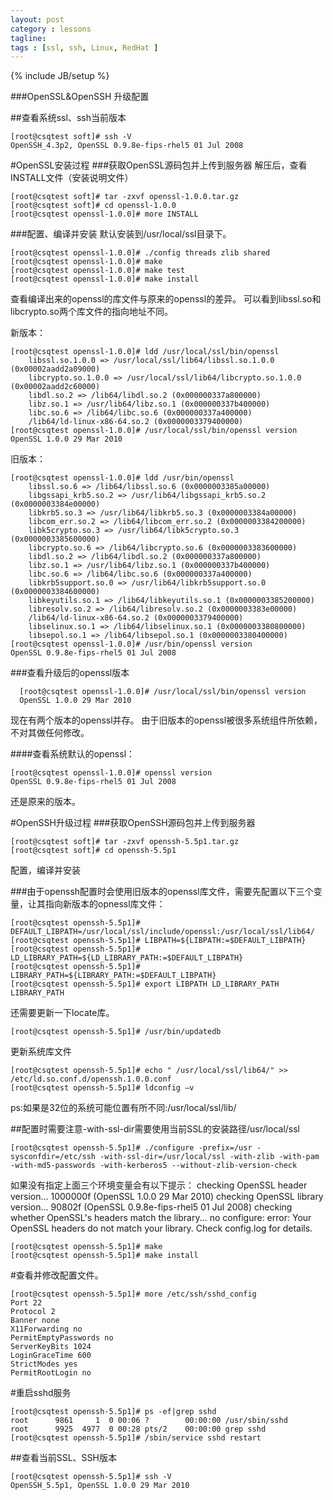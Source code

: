 ```yaml
---
layout: post
category : lessons
tagline:  
tags : [ssl, ssh, Linux, RedHat ]
---
```

{% include JB/setup %}

###OpenSSL&OpenSSH 升级配置

##查看系统ssl、ssh当前版本

    [root@csqtest soft]# ssh -V
    OpenSSH_4.3p2, OpenSSL 0.9.8e-fips-rhel5 01 Jul 2008
    

#OpenSSL安装过程
###获取OpenSSL源码包并上传到服务器
解压后，查看INSTALL文件（安装说明文件）

    [root@csqtest soft]# tar -zxvf openssl-1.0.0.tar.gz 
    [root@csqtest soft]# cd openssl-1.0.0
    [root@csqtest openssl-1.0.0]# more INSTALL

###配置、编译并安装
默认安装到/usr/local/ssl目录下。

    [root@csqtest openssl-1.0.0]# ./config threads zlib shared
    [root@csqtest openssl-1.0.0]# make 
    [root@csqtest openssl-1.0.0]# make test
    [root@csqtest openssl-1.0.0]# make install

查看编译出来的openssl的库文件与原来的openssl的差异。
可以看到libssl.so和libcrypto.so两个库文件的指向地址不同。

新版本：

    [root@csqtest openssl-1.0.0]# ldd /usr/local/ssl/bin/openssl 
        libssl.so.1.0.0 => /usr/local/ssl/lib64/libssl.so.1.0.0 (0x00002aadd2a09000)
        libcrypto.so.1.0.0 => /usr/local/ssl/lib64/libcrypto.so.1.0.0 (0x00002aadd2c60000)
        libdl.so.2 => /lib64/libdl.so.2 (0x000000337a800000)
        libz.so.1 => /usr/lib64/libz.so.1 (0x000000337b400000)
        libc.so.6 => /lib64/libc.so.6 (0x000000337a400000)
        /lib64/ld-linux-x86-64.so.2 (0x0000003379400000)
    [root@csqtest openssl-1.0.0]# /usr/local/ssl/bin/openssl version
    OpenSSL 1.0.0 29 Mar 2010

旧版本：

    [root@csqtest openssl-1.0.0]# ldd /usr/bin/openssl
        libssl.so.6 => /lib64/libssl.so.6 (0x0000003385a00000)
        libgssapi_krb5.so.2 => /usr/lib64/libgssapi_krb5.so.2 (0x0000003384e00000)
        libkrb5.so.3 => /usr/lib64/libkrb5.so.3 (0x0000003384a00000)
        libcom_err.so.2 => /lib64/libcom_err.so.2 (0x0000003384200000)
        libk5crypto.so.3 => /usr/lib64/libk5crypto.so.3 (0x0000003385600000)
        libcrypto.so.6 => /lib64/libcrypto.so.6 (0x0000003383600000)
        libdl.so.2 => /lib64/libdl.so.2 (0x000000337a800000)
        libz.so.1 => /usr/lib64/libz.so.1 (0x000000337b400000)
        libc.so.6 => /lib64/libc.so.6 (0x000000337a400000)
        libkrb5support.so.0 => /usr/lib64/libkrb5support.so.0 (0x0000003384600000)
        libkeyutils.so.1 => /lib64/libkeyutils.so.1 (0x0000003385200000)
        libresolv.so.2 => /lib64/libresolv.so.2 (0x0000003383e00000)
        /lib64/ld-linux-x86-64.so.2 (0x0000003379400000)
        libselinux.so.1 => /lib64/libselinux.so.1 (0x0000003380800000)
        libsepol.so.1 => /lib64/libsepol.so.1 (0x0000003380400000)
    [root@csqtest openssl-1.0.0]# /usr/bin/openssl version
    OpenSSL 0.9.8e-fips-rhel5 01 Jul 2008

###查看升级后的openssl版本

      [root@csqtest openssl-1.0.0]# /usr/local/ssl/bin/openssl version
      OpenSSL 1.0.0 29 Mar 2010

现在有两个版本的openssl并存。
由于旧版本的openssl被很多系统组件所依赖，不对其做任何修改。

####查看系统默认的openssl：
    
    [root@csqtest openssl-1.0.0]# openssl version
    OpenSSL 0.9.8e-fips-rhel5 01 Jul 2008

还是原来的版本。

#OpenSSH升级过程
###获取OpenSSH源码包并上传到服务器

    [root@csqtest soft]# tar -zxvf openssh-5.5p1.tar.gz 
    [root@csqtest soft]# cd openssh-5.5p1

配置，编译并安装

###由于openssh配置时会使用旧版本的openssl库文件，需要先配置以下三个变量，让其指向新版本的opnessl库文件：

    [root@csqtest openssh-5.5p1]# DEFAULT_LIBPATH=/usr/local/ssl/include/openssl:/usr/local/ssl/lib64/
    [root@csqtest openssh-5.5p1]# LIBPATH=${LIBPATH:=$DEFAULT_LIBPATH} 
    [root@csqtest openssh-5.5p1]# LD_LIBRARY_PATH=${LD_LIBRARY_PATH:=$DEFAULT_LIBPATH}
    [root@csqtest openssh-5.5p1]# LIBRARY_PATH=${LIBRARY_PATH:=$DEFAULT_LIBPATH}
    [root@csqtest openssh-5.5p1]# export LIBPATH LD_LIBRARY_PATH LIBRARY_PATH

还需要更新一下locate库。

    [root@csqtest openssh-5.5p1]# /usr/bin/updatedb

更新系统库文件

    [root@csqtest openssh-5.5p1]# echo " /usr/local/ssl/lib64/" >> /etc/ld.so.conf.d/openssh.1.0.0.conf
    [root@csqtest openssh-5.5p1]# ldconfig –v

ps:如果是32位的系统可能位置有所不同:/usr/local/ssl/lib/

##配置时需要注意-with-ssl-dir需要使用当前SSL的安装路径/usr/local/ssl

    [root@csqtest openssh-5.5p1]# ./configure -prefix=/usr -sysconfdir=/etc/ssh -with-ssl-dir=/usr/local/ssl -with-zlib -with-pam -with-md5-passwords -with-kerberos5 --without-zlib-version-check

如果没有指定上面三个环境变量会有以下提示：
checking OpenSSL header version... 1000000f (OpenSSL 1.0.0 29 Mar 2010)
checking OpenSSL library version... 90802f (OpenSSL 0.9.8e-fips-rhel5 01 Jul 2008)
checking whether OpenSSL's headers match the library... no
configure: error: Your OpenSSL headers do not match your
library. Check config.log for details.


    [root@csqtest openssh-5.5p1]# make
    [root@csqtest openssh-5.5p1]# make install



#查看并修改配置文件。

    [root@csqtest openssh-5.5p1]# more /etc/ssh/sshd_config
    Port 22
    Protocol 2
    Banner none
    X11Forwarding no
    PermitEmptyPasswords no
    ServerKeyBits 1024
    LoginGraceTime 600
    StrictModes yes
    PermitRootLogin no

#重启sshd服务

    [root@csqtest openssh-5.5p1]# ps -ef|grep sshd
    root      9861     1  0 00:06 ?        00:00:00 /usr/sbin/sshd
    root      9925  4977  0 00:28 pts/2    00:00:00 grep sshd
    [root@csqtest openssh-5.5p1]# /sbin/service sshd restart

##查看当前SSL、SSH版本

    [root@csqtest openssh-5.5p1]# ssh -V
    OpenSSH_5.5p1, OpenSSL 1.0.0 29 Mar 2010

